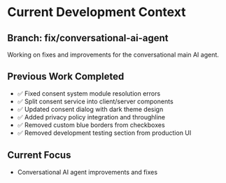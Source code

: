 # Current Development Context

## Branch: fix/conversational-ai-agent

Working on fixes and improvements for the conversational main AI agent.

## Previous Work Completed
- ✅ Fixed consent system module resolution errors
- ✅ Split consent service into client/server components  
- ✅ Updated consent dialog with dark theme design
- ✅ Added privacy policy integration and throughline
- ✅ Removed custom blue borders from checkboxes
- ✅ Removed development testing section from production UI

## Current Focus
- Conversational AI agent improvements and fixes
